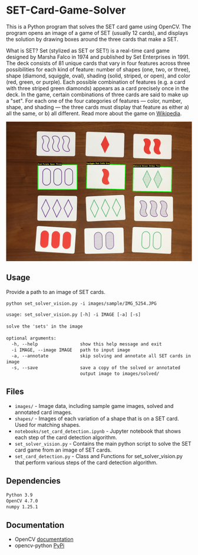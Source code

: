 # SET-Card-Game-Solver

This is a Python program that solves the SET card game using OpenCV. The program opens an image of a game of SET (usually 12 cards), and displays the solution by drawing boxes around the three cards that make a SET.

What is SET? Set (stylized as SET or SET!) is a real-time card game designed by Marsha Falco in 1974 and published by Set Enterprises in 1991. The deck consists of 81 unique cards that vary in four features across three possibilities for each kind of feature: number of shapes (one, two, or three), shape (diamond, squiggle, oval), shading (solid, striped, or open), and color (red, green, or purple). Each possible combination of features (e.g. a card with three striped green diamonds) appears as a card precisely once in the deck. In the game, certain combinations of three cards are said to make up a "set". For each one of the four categories of features — color, number, shape, and shading — the three cards must display that feature as either a) all the same, or b) all different. Read more about the game on [Wikipedia](https://en.wikipedia.org/wiki/Set_(card_game)).

![Solved SET game](images/solved/solved.jpg)

## Usage

Provide a path to an image of SET cards.

```
python set_solver_vision.py -i images/sample/IMG_5254.JPG
```

```
usage: set_solver_vision.py [-h] -i IMAGE [-a] [-s]

solve the 'sets' in the image

optional arguments:
  -h, --help                show this help message and exit
  -i IMAGE, --image IMAGE   path to input image
  -a, --annotate            skip solving and annotate all SET cards in image
  -s, --save                save a copy of the solved or annotated
                            output image to images/solved/

```

## Files

* `images/` - Image data, including sample game images, solved and annotated card images.
* `shapes/` - Images of each variation of a shape that is on a SET card. Used for matching shapes.
* `notebooks/set_card_detection.ipynb` - Jupyter notebook that shows each step of the card detection algorithm. 
* `set_solver_vision.py` - Contains the main python script to solve the SET card game from an image of SET cards.
* `set_card_detection.py` - Class and Functions for set_solver_vision.py that perform various steps of the card detection algorithm.

## Dependencies

```
Python 3.9
OpenCV 4.7.0
numpy 1.25.1
```

## Documentation

* OpenCV [documentation](https://docs.opencv.org/master/)
* opencv-python [PyPi](https://pypi.org/project/opencv-python/)

